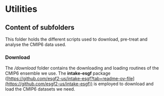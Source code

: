 # Utilities

## Content of subfolders

This folder holds the different scripts used to download, pre-treat and analyse the CMIP6 data used.

### Download

The */download* folder contains the downloading and loading routines of the CMIP6 ensemble we use. The **intake-esgf** package ([https://github.com/esgf2-us/intake-esgf?tab=readme-ov-file](https://github.com/esgf2-us/intake-esgf)) is employed to download and load the CMIP6 datasets we need. 


